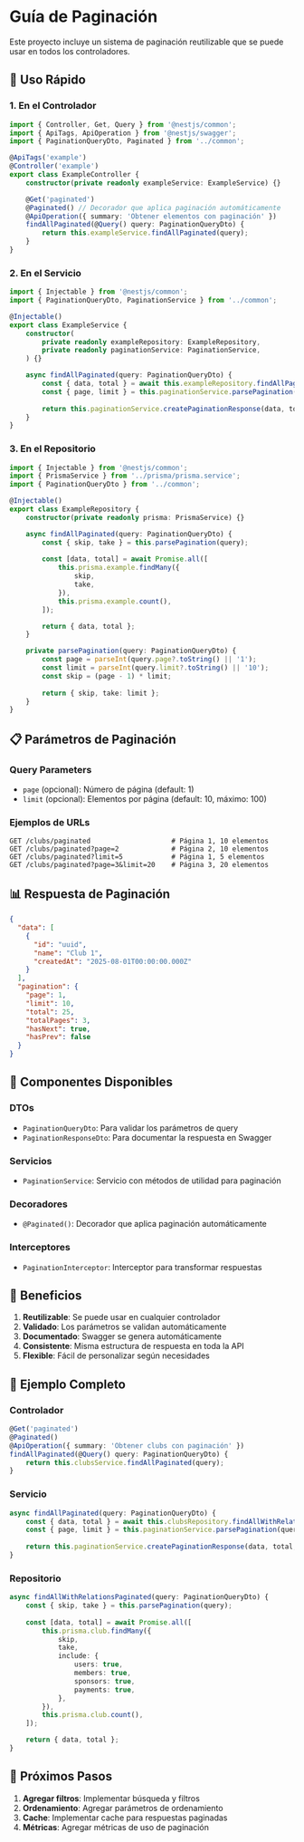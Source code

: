 # Guía de Paginación

Este proyecto incluye un sistema de paginación reutilizable que se puede usar en todos los controladores.

## 🚀 Uso Rápido

### 1. En el Controlador

```typescript
import { Controller, Get, Query } from '@nestjs/common';
import { ApiTags, ApiOperation } from '@nestjs/swagger';
import { PaginationQueryDto, Paginated } from '../common';

@ApiTags('example')
@Controller('example')
export class ExampleController {
    constructor(private readonly exampleService: ExampleService) {}

    @Get('paginated')
    @Paginated() // Decorador que aplica paginación automáticamente
    @ApiOperation({ summary: 'Obtener elementos con paginación' })
    findAllPaginated(@Query() query: PaginationQueryDto) {
        return this.exampleService.findAllPaginated(query);
    }
}
```

### 2. En el Servicio

```typescript
import { Injectable } from '@nestjs/common';
import { PaginationQueryDto, PaginationService } from '../common';

@Injectable()
export class ExampleService {
    constructor(
        private readonly exampleRepository: ExampleRepository,
        private readonly paginationService: PaginationService,
    ) {}

    async findAllPaginated(query: PaginationQueryDto) {
        const { data, total } = await this.exampleRepository.findAllPaginated(query);
        const { page, limit } = this.paginationService.parsePagination(query);
        
        return this.paginationService.createPaginationResponse(data, total, page, limit);
    }
}
```

### 3. En el Repositorio

```typescript
import { Injectable } from '@nestjs/common';
import { PrismaService } from '../prisma/prisma.service';
import { PaginationQueryDto } from '../common';

@Injectable()
export class ExampleRepository {
    constructor(private readonly prisma: PrismaService) {}

    async findAllPaginated(query: PaginationQueryDto) {
        const { skip, take } = this.parsePagination(query);
        
        const [data, total] = await Promise.all([
            this.prisma.example.findMany({
                skip,
                take,
            }),
            this.prisma.example.count(),
        ]);

        return { data, total };
    }

    private parsePagination(query: PaginationQueryDto) {
        const page = parseInt(query.page?.toString() || '1');
        const limit = parseInt(query.limit?.toString() || '10');
        const skip = (page - 1) * limit;
        
        return { skip, take: limit };
    }
}
```

## 📋 Parámetros de Paginación

### Query Parameters

- `page` (opcional): Número de página (default: 1)
- `limit` (opcional): Elementos por página (default: 10, máximo: 100)

### Ejemplos de URLs

```
GET /clubs/paginated                    # Página 1, 10 elementos
GET /clubs/paginated?page=2             # Página 2, 10 elementos
GET /clubs/paginated?limit=5            # Página 1, 5 elementos
GET /clubs/paginated?page=3&limit=20    # Página 3, 20 elementos
```

## 📊 Respuesta de Paginación

```json
{
  "data": [
    {
      "id": "uuid",
      "name": "Club 1",
      "createdAt": "2025-08-01T00:00:00.000Z"
    }
  ],
  "pagination": {
    "page": 1,
    "limit": 10,
    "total": 25,
    "totalPages": 3,
    "hasNext": true,
    "hasPrev": false
  }
}
```

## 🔧 Componentes Disponibles

### DTOs
- `PaginationQueryDto`: Para validar los parámetros de query
- `PaginationResponseDto`: Para documentar la respuesta en Swagger

### Servicios
- `PaginationService`: Servicio con métodos de utilidad para paginación

### Decoradores
- `@Paginated()`: Decorador que aplica paginación automáticamente

### Interceptores
- `PaginationInterceptor`: Interceptor para transformar respuestas

## 🎯 Beneficios

1. **Reutilizable**: Se puede usar en cualquier controlador
2. **Validado**: Los parámetros se validan automáticamente
3. **Documentado**: Swagger se genera automáticamente
4. **Consistente**: Misma estructura de respuesta en toda la API
5. **Flexible**: Fácil de personalizar según necesidades

## 📝 Ejemplo Completo

### Controlador
```typescript
@Get('paginated')
@Paginated()
@ApiOperation({ summary: 'Obtener clubs con paginación' })
findAllPaginated(@Query() query: PaginationQueryDto) {
    return this.clubsService.findAllPaginated(query);
}
```

### Servicio
```typescript
async findAllPaginated(query: PaginationQueryDto) {
    const { data, total } = await this.clubsRepository.findAllWithRelationsPaginated(query);
    const { page, limit } = this.paginationService.parsePagination(query);
    
    return this.paginationService.createPaginationResponse(data, total, page, limit);
}
```

### Repositorio
```typescript
async findAllWithRelationsPaginated(query: PaginationQueryDto) {
    const { skip, take } = this.parsePagination(query);
    
    const [data, total] = await Promise.all([
        this.prisma.club.findMany({
            skip,
            take,
            include: {
                users: true,
                members: true,
                sponsors: true,
                payments: true,
            },
        }),
        this.prisma.club.count(),
    ]);

    return { data, total };
}
```

## 🚀 Próximos Pasos

1. **Agregar filtros**: Implementar búsqueda y filtros
2. **Ordenamiento**: Agregar parámetros de ordenamiento
3. **Cache**: Implementar cache para respuestas paginadas
4. **Métricas**: Agregar métricas de uso de paginación 